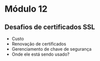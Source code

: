 # Módulo 12

## Desafios de certificados SSL
- Custo
- Renovação de certificados
- Gerenciamento de chave de segurança
- Onde ele está sendo usado?